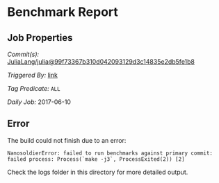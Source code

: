 # Benchmark Report

## Job Properties

*Commit(s):* [JuliaLang/julia@99f73367b310d042093129d3c14835e2db5fe1b8](https://github.com/JuliaLang/julia/commit/99f73367b310d042093129d3c14835e2db5fe1b8)

*Triggered By:* [link](https://github.com/JuliaLang/julia/commit/99f73367b310d042093129d3c14835e2db5fe1b8#commitcomment-22475154)

*Tag Predicate:* `ALL`

*Daily Job:* 2017-06-10

## Error

The build could not finish due to an error:

```
NanosoldierError: failed to run benchmarks against primary commit: failed process: Process(`make -j3`, ProcessExited(2)) [2]
```

Check the logs folder in this directory for more detailed output.

